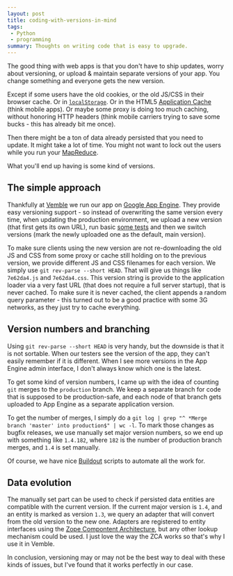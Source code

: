 ```yaml
---
layout: post
title: coding-with-versions-in-mind
tags:
 - Python
 - programming
summary: Thoughts on writing code that is easy to upgrade.
---
```


The good thing with web apps is that you don't have to ship updates, worry
about versioning, or upload & maintain separate versions of your app. You
change something and everyone gets the new version.

Except if some users have the old cookies, or the old JS/CSS in their browser
cache. Or in [``localStorage``](http://diveintohtml5.org/storage.html). Or in
the HTML5 [Application Cache](http://diveintohtml5.org/offline.html) (think
mobile apps). Or maybe some proxy is doing too much caching, without honoring
HTTP headers (think mobile carriers trying to save some bucks - this has
already bit me once).

Then there might be a ton of data already persisted that you need to update. It
might take a lot of time. You might not want to lock out the users while you
run your [MapReduce](http://en.wikipedia.org/wiki/MapReduce).

What you'll end up having is some kind of versions.


The simple approach
-------------------

Thankfully at [Vemble](http://www.vemble.com/) we run our app on [Google App
Engine](http://code.google.com/appengine/). They provide easy versioning
support - so instead of overwriting the same version every time, when updating
the production environment, we upload a new version (that first gets its own
URL), run basic [some tests](http://en.wikipedia.org/wiki/Smoke_testing) and
then we switch versions (mark the newly uploaded one as the default, main
version).

To make sure clients using the new version are not re-downloading the old JS
and CSS from some proxy or cache still holding on to the previous version, we
provide different JS and CSS filenames for each version. We simply use ``git
rev-parse --short HEAD``. That will give us things like ``7e62da4.js`` and
``7e62da4.css``. This version string is provide to the application loader via a
very fast URL (that does not require a full server startup), that is never
cached. To make sure it is never cached, the client appends a random query
parameter - this turned out to be a good practice with some 3G networks, as
they just try to cache everything.


Version numbers and branching
-----------------------------

Using ``git rev-parse --short HEAD`` is very handy, but the downside is that it
is not sortable. When our testers see the version of the app, they can't easily
remember if it is different. When I see more versions in the App Engine admin
interface, I don't always know which one is the latest.

To get some kind of version numbers, I came up with the idea of counting
``git`` merges to the ``production`` branch. We keep a separate branch for code
that is supposed to be production-safe, and each node of that branch gets
uploaded to App Engine as a separate application version.

To get the number of merges, I simply do a ``git log | grep "^ *Merge branch
'master' into production$" | wc -l``. To mark those changes as bugfix releases,
we use manually set major version numbers, so we end up with something like
``1.4.182``, where ``182`` is the number of production branch merges, and
``1.4`` is set manually.

Of course, we have nice [Buildout](http://www.buildout.org/) scripts to
automate all the work for.


Data evolution
--------------

The manually set part can be used to check if persisted data entities are
compatible with the current version. If the current major version is ``1.4``,
and an entity is marked as version ``1.3``, we query an adapter that will
convert from the old version to the new one. Adapters are registered to entity
interfaces using the [Zope Compontent
Architecture](http://www.muthukadan.net/docs/zca.html), but any other lookup
mechanism could be used. I just love the way the ZCA works so that's why I use
it in Vemble.

In conclusion, versioning may or may not be the best way to deal with these
kinds of issues, but I've found that it works perfectly in our case.
